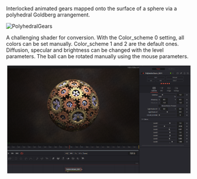 Interlocked animated gears mapped onto the surface of a sphere via a polyhedral Goldberg arrangement.



![PolyhedralGears](https://user-images.githubusercontent.com/78935215/230555961-b6462945-311a-4ee7-a53a-92b26a841c9b.gif)

A challenging shader for conversion.
With the Color_scheme 0 setting, all colors can be set manually. Color_scheme 1 and 2 are the default ones. Diffusion, specular and brightness can be changed with the level parameters. The ball can be rotated manually using the mouse parameters.

[![Thumbnail](PolyhedralGears_screenshot.png)](PolyhedralGears.fuse)

